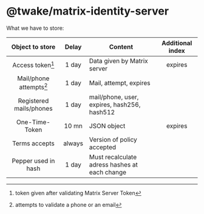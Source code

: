 # @twake/matrix-identity-server

What we have to store:

|     Object to store    |  Delay  |                    Content                    | Additional index |
|:----------------------:|:-------:|-----------------------------------------------|:----------------:|
|     Access token[^1]   |  1 day  | Data given by Matrix server                   |      expires     |
| Mail/phone attempts[^2]|  1 day  | Mail, attempt, expires                        |                  |
| Registered mails/phones|  1 day  | mail/phone, user, expires, hash256, hash512   |                  |
|    One-Time-Token      |  10 mn  | JSON object                                   |      expires     |
|     Terms accepts      |  always | Version of policy accepted                    |                  |
|   Pepper used in hash  |  1 day  | Must recalculate adress hashes at each change |                  |


[^1]: token given after validating Matrix Server Token
[^2]: attempts to validate a phone or an email